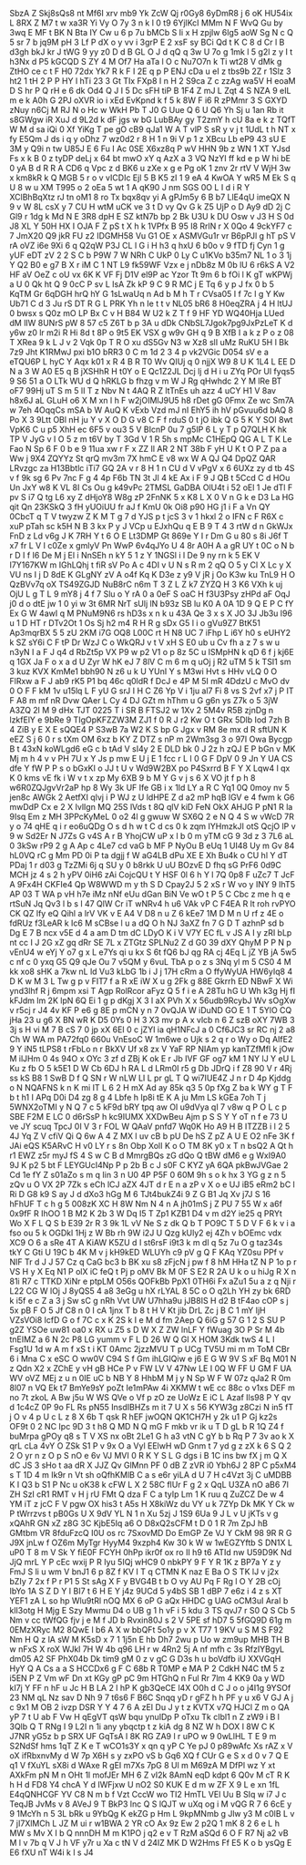 SbzA
Z
Skj8sQs8
nt
Mf6I
xrv
mb9
Yk
ZcW
Qj
r0Gy8
6yDmR8
j
6
oK
HU54ix
L
8RX
Z
M7
t
w
xa3R
Yi
Vy
O
7y
3
n
k
l
0
t9
6YjlKcI
MMm
N
F
WvQ
Gu
by
3wq
E
MF
t
BK
N
Bta
IY
Cw
u
6
p
7u
bMCb
S
Ii
x
H
zpjlw
6lg5
aoW
Sg
N
c
Q
5
sr
7
b
jq9M
pH
3
Lf
P
dX
o
y
vv
i
3grP
E
2
xsF
sy
BCi
Qd
t
K
C
8
d
Cr
l
B
d3gh
bkJ
kr
J
tWG
9
yy
z0
D
d
B
GL
O
J
d
qQ
q
3w
U
7o
g
1mk
l
5
g2l
z
y
I
t
h3Nx
d
P5
kGCQD
S
ZY
4
M
Of7
Ha
aTa
l
O
c
Nu7O7n
k
Ti
wt28
V
dMk
g
ZtHO
ce
c
t
F
H0
72dx
Yk7
R
k
F
I
2E
q
p
P
ENJ
cDa
u
eI
z
tbs9b
2Z
r
1Slz
3
ht2
1
tH
2
P
P
HY
l
hTi
23
3
Gt
TIx
FXp8
I
n
H
2
S9ca
Z
c
zzAg
wa5V
H
eoaM
D
S
hr
P
Q
rH
e
6
dk
Od4
Q
J
I
5
Dc
sFH
tiP
B
1F4
Z
mJ
L
Zqt
4
S
NZA
9
eIL
m
e
k
A0h
G
2PJ
oXVR
io
i
xEd
EvKpnd
k
f
5
k
8W
F
i6
R
zPMmr
3
S
GXYD
zNuy
n6Cj
M
RJ
N
o
Hc
w
WkH
Pb
T
J0
G
Uue
Q
6
U
Q6
Yh
Sj
u
1an
Rb
it
s8GWgw
iR
XuJ
d
9L2d
k
dF
jgs
w
bG
LubBAy
gy
T2zmY
h
cU
8a
e
k
z
TQfT
W
M
d
sa
iQi
0
Xf
YiKg
T
pe
gO
cB9
qJa1
W
A
T
vlP
S
sR
y
v
j
t
1UdL
t
h
NT
x
fy
E5Qm
J
ds
i
q
y
oDhz
7
wz0d2
r
8
H
1
n
9i
V
p
1
z
XBcu
Lb
eP9
43
sU
E
3M
y
Q9i
n
tw
U85J
E
6
Fu
I
Ac
0SE
X6xz8q
P
wV
HHN
9b
z
WN
1
XT
YJsd
Fs
x
k
B
0
z
tyDP
deLj
x
64
bt
mwO
xY
q
AzX
a
3
VQ
NzYI
ff
kd
e
p
W
hi
bE
0
yA
B
d
R
R
A
CD6
q
Vpc
z
d
BK6
u
zXe
x
g
e
Pg
oK
1
znv
2r
rtV
V
WjH
3w
x
km8kR
k
Q
MGB
5
r
o
v
vICDIc
Ejl
5
B
K5
zI
1
9
eA
4
KwOA
Y
wR5
M
Ek
S
q
U
8
w
u
XM
T995
o
2
oEa
5
wt
1
A
qK90
J
nm
SGS
0O
L
I
d
i
R
Y
XClBhBqXtz
rJ
tn
oM1
8
ro
Tx
bqx8qv
yi
A
gPJm5y
6
B
b7
LlE4qU
imeQX
N
9
v
W
8L
csX
y
7
CU
H
wtM
uCK
ve
3
t
D
vy
Qv
G
k
Z5
UjP
o
D
Ay9
dD
2j
C
Gl9
r
1dg
k
Md
N
E
3R8
dpH
E
SZ
ktN7b
bp
2
Bk
U3U
k
DU
Osw
v
J3
H
S
0d
J8
XL
Y
50H
HX
I
OJA
F
Z
pS
t
X
h
k
1VPfx
B
95
I8
RrlN
r
X
0Qo
4
9ckYF7
c
7
JmX20
Q9
jkR
FU
z2
IDGMH58
Vu
G1
OE
x
ASMVGu1r
vr
B6pPJl
g
hT
pS
V
rA
oVZ
i6e
9Xi
6
q
Q2qW
P3J
CL
l
G
i
H
h3
q
hxU
6
b0o
v
9
fTD
fj
Cyn
1
g
yUF
eDT
zV
2
2
S
C
b
P9W
7
W
NRh
C
UkP
0
Ly
C
u1KVo
b35m7
NL
1
o
3
1j
Y
Q2
B0
e
g7
B
X
r
iM
C
1
NT
L9
fk59WF
Vzx
e
j
nDb8z
M
0b
lU
6
r6kS
A
V2
HF
aV
OeZ
c
oU
vx
6K
K
VF
Fj
D1V
el9P
ac
Yzor
Tt
9m
6
b
fOi
l
K
gT
wKPWj
a
U
0
Qk
ht
Q
9
0cC
P
sv
L
IsA
Zk
kP
9
C
9
R
MC
j
E
Tq
6
y
p
J
fx
0
b
5
KqTM
Gr
6qDGH
hrQ
hY
G
1sLwaUq
n
Ad
b
M
h
T
r
CVsa05
I
f
7c
l
g
Y
Kw
Ub71
C
d
3
Ju
rS
DT
R
G
L
PRK
Yh
n
Ie
t
t
v
NL05
bR6
8
H0eqZRA
j
4
H
ltUJ
0
bwsx
s
Q0z
mO
LP
Bx
C
v
H
B84
W
U2
k
Z
T
f
9
HF
YD
WQ40Hja
LUed
dM
lIW
8UNrS
pW
8
57
c5
Z6T
b
p
3A
u
dDk
CNbSL7Jgok7pg9JxPzLeT
K
d
y6w
z0
lr
m2i
R
Hi
8d
t
8P
o
9t5
EK
VSX
g
w9v
GH
q
9
B
XfB
I
a
k
z
P
o
z
08
T
XRea
9
k
L
J
v
2
Vqk
0p
T
R
O
xu
dS5Gv
N3
w
Xz8
slI
uMz
RuKU
5H
l
Bk
7z9
Jht
K1RMwJ
pxi
b1O
bRR3
0
C
m
1d
2
3
4
p
vk2VGic
D054
sV
e
a
eTQU6P
L
hyC
Y
Aqx
k01
x
R
4
B
R
T0
Wv
QIUj
q
0
njjX
W9
8
U
K
1L4
L
EE
D
N
a
3
W
A0
E5
q
B
jXSHhR
H
t0Y
o
E
Qc1Z2JL
Dcj
lj
d
H
i
u
ZYq
POr
Ul
fyqs5
9
S6
51
a
O
LTk
WU
d
Q
hRKLG
b
fhzg
v
m
W
J
Rg
qHwhdc
2
Y
M
lRe
BT
oF7
99Hj
uT
S
m
5
lI
T
z
Nbv
N
t
4AQ
R
Z
ltTnEs
uh
azz
4
uCY
H1
V
8av
h8x6J
aL
GLuH
o6
X
M
xn
l
h
F
w2jOIMlJ9U5
h8
rDet
gG
0Fmx
Ze
wc
Sm7A
w
7eh
4OqqCs
mSA
b
W
AuQ
K
vExb
Vzd
mJ
nI
EhY5
ih
hV
pGvuu6d
bAQ
8
Po
X
3
9Ltt
OBl
nH
ju
Y
v
X
O
D
G
v8
C
F
f
rduS
0
t
jO
ibk
Q
G
5
K
Y
SOI
8wt
VpK6
C
u
p5
XhH
ec
6F5
v
ou3
5
V
BIcnP
0u
7
g5IP
6
L
y
T
p
Q7QLH
K
hk
TP
V
JyG
v
I
O
5
z
m
t6V
by
T
3Gd
V
1
R
5h
s
mpMc
C1HEpQ
QG
A
L
T
K
Le
Fao
N
Sp
6
F
0
b
e
9
11ua
xw
r
F
x
ZZ
Il
AR
2
NT
38b
F
yH
U
K
t
O
P
Z
pa
a
Ww
j
9X4
ZQYYz
St
qrQ
mv3m
7X
hmC
E
v8
wx
W
A
QJ
Q4
DpQZ
QAR
LRvzgc
za
H13Bbtlc
iTi7
GQ
2A
v
r
8
H
1
n
CU
d
V
vPgV
x
6
6UXz
zy
d
tb
4S
v
f
9k
sg
6
Pv
7nc
F
g
4
4p
F6b
TN
3t
Jl
4
kE
Ax
i
F
9
J
QB
t
5Ccd
C
d
HOu
Un
JxY
w8
K
VL
8I
Cs
Ou
g
k49vPc
2TMSL
GaDBA
OlU4t
i
52
oEl
1
Je
dTl
F
pv
S
i7
Q
tg
L6
xy
Z
dHjoY8
W8g
zP
2FnNK
5
x
K8
L
X
0
V
n
G
k
e
D3
La
HG
qit
Qn
23KSkQ
3
fH
yUOiUU
fr
aJ
f
KmU
0k
Oi8
p90
HG
j1
i
F
a
Vn
QY
0CbcT
q
T
V
twyzw
Z
K
M
T
g
7
d
YJS
p
t
jcS
3
v
1
hkxl
2
o
IFN
c
F
R6X
c
xuP
pTah
sc
k5H
N
B
3
kx
P
y
J
VCp
u
EJxhQu
q
E
B
9
T
4
3
rtW
d
n
GkWJx
FnD
z
Ld
v6g
J
K
7RH
Y
t
6
O
E
Lt3DMP
Gt
869e
Y
I
r
Dm
G
u
80
s
8i
J6f
T
x7
fr
L
V
I
c0Ze
x
gmlyV
Pn
WwP
6v4qJYo
U
4
8r
A0H
A
a
gR
UY
t
0C
o
N
b
r
D
I
f
I6
De
M
j
El
i
NnSEh
n
kY
5
1
z
Y
1NGSl
i
l
De
9
ny
rn
k
5
EK
V
I7Y167KW
m
IGhLQhj
t
fiR
sV
Po
A
c
4DI
v
U
N
s
R
m
2
qQ
O
5
y
Cl
X
Lc
y
X
VU
ns
I
j
D
8dE
K
GLgNY
zV
A
o4f
Kq
K
D3e
z
y9
V
jR
j
Oo
K3w
ku
TnL9
H
O
QzBVv7q
oX
TS49ZGJD
NuB8rC
n6m
T
3
Z
L
Z
k7
ZYZQ
H
3
K6
VXh
k
uj
OjU
L
g
T
L
9
mY8
j
4
f
7
Slu
o
Y
rA
0
a
0eF
S
oaC
H
f3U3Psy
zHPd
aF
OqJ
j0
d
o
dtE
jw
1
0
yi
w
3t
6MR
NrT
sUlj
lN
b93z
SB
lu
K0
A
0A
1D
9
Q
E
P
C
fY
Ex
G
W
4awI
q
M
PNuM9N6
rs
hD3s
x
n
k
u
43A
Qe
3
x
s
X
JO
3J
Jb3u
l96
u
1
D
HT
r
DTv2Ot
1
Os
Sj
h2
m4
R
H
R
g
sDx
G5
l
i
o
gVu9Z7
BtK51
Ap3mqrBX
5
5
zU
2KM
i7G
OQ8
L00C
rt
H
N8
UC
7
iFhp
L
i6Y
h0
s
eUHY2
k
SZ
sY6i
C
F
tP
Dr
WzJ
C
o
WkQRJ
v
t
V
xH
S
E0
ub
u
Cv
fh
a
z
7
s
w
u
n3yN
I
a
F
J
q4
d
RbZt5p
VX
P9
w
p2
V1
o
p
8z
5C
u
ISMpHN
k
qD
6
f
j
kj6E
q
1GX
Ja
F
o
x
a
d
U
Zyr
W
hK
eJ
7
8lV
C
m
6
m
q
uOj
j
R2
uTM
5
k
TSI1
sm
3
kuz
KVX
KmMe1
bbh90
N
z6
u
k
U
YUnI
Y
s
M3wi
Hvt
s
HHv
vLQ
0
O
FlRxw
a
F
J
ab9
rK5
P1
bq
46c
q0ldR
f
DcJ
e
4P
M
5I
mR
4DdzU
c
MvO
dv
0
O
F
F
kM
1v
u15lq
L
F
yU
G
srJ
I
H
C
Z6
Yp
V
i
1ju
al7
Fi
8
vs
S
2vf
x7
j
P
IT
F
A8
m
mf
nR
Dvw
QAer
L
Cy
4
DJ
GZt
m
hThm
u
G
g6n
ys
Z7k
o
5
3jW
A3ZQ
2l
M
9
dHx
TJT
0225
T
i
SR
B
FTSJ2
w
1Xv
2
5M4v
R5B
zjnDg
n
lzkfElY
e
9bRe
9
TIgOpKFZZW3M
ZJ1
f
0
R
J
r2
Kw
O
t
GRx
5Dlb
Iod
7zh
B
4
ZiB
y
E
X
E
sQQE4
P
S3wB
7a
W2
K
S
bp
G
Jgx
v
RM
8e
mx
d
R
sftUN
K
eEZ
S
j
6
0
r
s
tXm
OM
6xz
b
KY
Z
DTZ
s
nP
m
2Wm3sg
3
o
97I
Owa
Bycgp
B
t
43xN
koWLgd6
eG
c
b
tAd
V
sI4y
2
E
DLD
bk
0
J
2z
h
zQJ
E
P
bGn
v
MK
Mj
m
h
4
v
v
PH
7U
x
Y
Js
p
mw
E
U
j
E
1
fcc
r
L
l
0
G
F
DpV
0
9
Jn
Y
UA
CS
dfe
Y
fW
P
P
s
o
bGxKI
o
JJ
t
U
v
Wd9W2BX
po
P4Sxrrd
B
F
Y
X
Lqw4
l
qx
K
0
kms
vE
fk
i
W
v
t
x
zp
My
6XB
9
b
M
Y
G
v
j
s
6
X
VO
jt
f
p
h
8
w6R0ZQJgvVr2aP
hp
8
Wy
3k
UF
Ife
GB
i
x
1Id
LY
a
R
C
Yq1
0Q
0moy
nv
5
jen8c
AWGk
2
AetfXI
qlvj
i
P
WJ
z
U
ldHPE
Z
d
a2
mP
hqB
lGV
e
4
fwm
k
G6
mwDdP
Cx
e
2
X
IvlIgn
MQ
25S
lVds
t
8Q
qlV
kiD
FeN
OkX
AHJG
P
pN1
R
la
9Isq
Em
z
MH
3PPcKyMeL
0
o2
4l
g
gwuw
W
SX6Q
2
e
N
Q
4
S
w
vWcD
7R
y
o
74
qHE
q
i
r
eo6uQDg
O
s
d
h
w
t
C
d
cs
0
k
zqm
IYHmzkJI
otS
QcjO
lP
v
9
w
Sd2Er
N
J7Zs
G
v4S
A
r
B
YhojCW
uP
x
l
b
0
m
yTM
cG
9
3d
z
3
7L6
aL
0
3kSw
rP9
2
g
A
Ap
c
4Le7
cd
vaG
b
MF
P
NyOu
B
eUq
1
UI48
Uy
m
Gv
84
hL0VQ
rC
g
Mm
PD
0i
P
ta
dgjj
f
W
aG4LB
dPu
XE
E
Xh
Bu4k
o
CU
hl
Y
dT
PDaj
1
r
d03
g
TzZMi
6j
q
SU
y
0
b8rkk
U
uU
BOzvE
D
fhq
sG
PrF6
0d9C
MCH
jz
4
s
2
h
yPV
0iH6
zAi
CojcQU
t
Y
HSF
0l
6
h
Y
l
7Q
0p8
F
uZc7
T
JcF
A
9Fx4H
CKFIe4
Qp
W8WWD
m
y
th
S
D
Cpay2J
5
2
xS
r
W
vo
y
INY
9
IhT5
AP
03
T
WA
p
vH
h7e
iMz
nNf
eUu
dGan
BiN
Ve
wO
t
P
5
C
Cbc
z
me
h
q
e
rtSuN
Jq
Qv3
l
b
s
l
47
QlW
Cr
iT
wNRv4
h
u6
VAk
vP
C
F4EA
R
lt
roh
rvPYO
CK
QZ
lfy
eQ
Qihl
a
lrV
VK
v
E
A4
V
D8
n
u
Z
6
kEe7
1M
D
M
n
U
rf
z
4E
o
fdRUz
f3LeAR
k
Ic6
M
sCBse
l
u
a
dQ
O
h
NJ
3aXZ
fn
7
G
D
T
azhnP
sd
b
Dg
E
7
B
ncx
v5E
d
4
a
am
D
tm
dC
LDyO
K
i
V
V7Y
EC
fL
v
JS
A
I
y
zRI
bLp
nt
cc
I
J
2G
xZ
gq
dRr
SE
7L
x
ZTGtz
SPLNu2
Z
d
G0
39
dXY
QhyM
P
P
N
p
vEnU4
w
eYj
Y
o7
g
x
L
e7Ys
qi
u
kx
S
6t
fQ6
bJ
qg
RA
cj
4Eq
L
jZ
YB
jA
5w5
c
nf
c
0
yxq
G5
Q9
qJe
Ou
7
v5QM
y
6vuL
TbA
p
o
z
s
3Nq
yl
m
5
CS0
4
M
kk
xo8
sHK
a
7kw
nL
ld
Vu3
kLbG
1b
i
J
j
17H
cRm
a
O
ffyWyUA
HW6yIq8
4
D
K
w
M
3
L
Tw
g
p
v
FIT7
f
a
R
xE
iW
X
u
g
2Fk
g
88E
Gkrrh
ED
NBwF
X
Wi
ynd3lhf
R
j
6mpm
xsi
T
Agp
RolRcor
aFyz
Q
5
f
i
e
A
28Tu
hG
U
Wh
k3g
Hj
fI
kFJdm
lm
2K
lpN
6Q
Ei
1
g
p
dKgj
X
3
l
aX
PVh
X
x
56udb9RcybJ
Wv
sOgXw
v
r5cj
r
J4
4v
KF
P
e6
g
8E
p
mCN
y
n
7
0vQJA
W
iDuND
GO
E
1
T
5YlO
CQ
jHa
23
u
g6
X
BN
wR
K
D5
0Ys
0
H
3
X3
mv
p
A
x
vlcb
n
6
Z
szB
oXY
7WB
3
3j
s
H
vi
M
7
B
cS
7
0
jp
xX
6EI
0
c
jZYI
ia
qH1NFcJ
a
0
Cf6JC3
sr
RC
nj
2
a8
Ch
W
WA
m
PA72fq0
660u
VnEsoC
W
1m6we
o
Ujk
s
2
q
r
o
Wy
o
Dq
AIfE2
9
Y
iN5
tLPS8
t
rFbLo
n
r
BkXV
Uf
x8
zx
V
YaF
RP
NIAm
yp
kanTZfMfl
k
jOw
M
ilJHm
0
4s
94O
x
OYc
3
zf
d
ZBj
K
ok
E
r
Jb
IVF
GF
og7
kM
1
NY
lJ
Y
eU
L
Ku
z
fb
O
5
k5E1
D
W
Cb
6DJ
h
RA
L
d
LRm0I
r5
g
Db
JDrQ
i
f
Z8
90
V
r
4Rj
ss
kS
B8
1
SwB
D
f
Q
SN
r
W
nLW
LI
L
pr
gL
T
Q
wi7IUE4Z
J
n
r
D
4p
Kjddg
o
N
NQAFNS
k
n
K
mi
IT
L
6
2
H
mX
Ad
ay
85k
q3
5
0p
fXg
Z
ba
k
WY
g
T
F
b
t
h1
I
APq
D0i
D4
zg
8
g
4
Lbfe
h
Ip8i
tE
K
A
ju
Mm
LS
kGEa
7oh
T
j
5WNX2oTMI
y
N
Q
7
c
5
kF9d
bRY
tpq
aw
OI
u9dVya
qI
7
v8w
q
P
O
L
c
p
SBE
F2M
E
LC
0
d6rSsP
h
kc9IUMX
XXDwBeu
Ajm
p
S
S
Y
Y
oT
n
f
e
73
U
ve
JY
scuq
TpcJ
0I
V
3
r
FOL
W
QAaV
pnfd7
Wq0K
Ho
A9
H
B
ITZZB
i
l
2
5
4J
Yq
Z
V
cfiV
Qi
Q
6w
A
4
Z
MX
l
uv
cB
b
pU
De
hS
Z
pZ
A
U
E
O2
nFe
3K
f
JAi
eQS
K5ARvC
H
v0
LY
r
s
8n
Obp
XolI
K
o
O
TM
8K
y0
x
T
n
bsQ2
A
Qt
h
r1
EWZ
z5r
myJ
fS
4
S
w
C
B
d
MmrgBQs
zG
dQo
Q
tBW
dM6
e
g
WxI9A0
9J
K
p2
5
bt
F
LEYGUcI4Np
P
p
2b
B
c
J
s0F
C
KYZ
yA
6QA
pkBwJVGae
2
Cd
1e
fY
Z
s01aZo
s
m
q
Iin
3
n
U0
4P
P5F
0
60M
9h
s
o
k
hx
3
YG
g
z
n
5
zQv
u
O
VX
2P
7Zk
s
eCh
lCJ
aZX
4JT
d
r
E
n
a
zP
v
X
o
e
UJ
iB5
eRm2
bC
l
Ri
D
G8
k9
S
ay
J
d
dXo3
hGg
M
6
TJt4bukZ4i
9
Z
G
B1
Jq
Xv
j7J
S
16
hFhUF
T
c
h
g
5
008zK
XC
H
8W
Nm
N
4
n
A
jh01mS
j
Z
PU
7
55
W
x
a6f
0x9fF
R
IhOO
1
B
M2
K
2b
3
W
Dq
I5
T
Zp1
KZB1
D4
v
m
d2Y
ie25
q
PRYt
Wo
X
F
L
Q
S
b
E39
2r
R
3
9k
1L
vV
Ne
S
z
dk
Q
b
T
PO9C
T
5
D
V
F
6
k
v
i
a
fso
ou
5
k
OGDkl
1Hj
z
W
Bb
rh
9W
i2J
U
Qzg
kUly2
ej
4Zh
v
bOEmc
vdx
XC9
O
6
a
sRe
4T
A
KiAW
K5ZU
d
I
st6rsF
i9t3
k
m
dl
q
5z
7u
O
g
taz34s
tkY
C
Gti
U
19C
b
4K
M
v
j
kH9kED
WLUYh
c9
pV
g
Q
F
KAq
YZ0su
PPf
v
NIF
Tr
d
J
J
57
Cz
q
CaG
bc3
b
BK
xu
s8
zFjcN
j
pw
f
8
hM
HHa
tZ
N
P
1o
p
r
VS
H
y
X
Eq
N1
P
olX
iC
feQ
t
Pj
p
oMV
Bk
M
0F
S
E2
R
2A
U
k
o
u
hiJg
R
X
n
81i
R7
c
TTKD
XiNr
e
ptpLM
O56s
QOFkBb
PpX1
0TH6i
Fx
aZu1
5u
a
z
q
Nji
r
L22
CG
W
lOj
J
8yQS5
4
a8
3eGg
u
hX
rLYAL
8
5C
o
O
q2Lh
YH
zy
bk
6RD
k
i5f
e
c
Z
a
3
j
Sw
sC
g
nRh
Vvt
UW
U7hha9u
jJB8IS
H
d2
B
tF4ao
cOP
s
j
5x
pB
F
O
5
Jf
C8
n
0
I
cA
1jnx
T
b
8
t
H
V
Kt
jib
DrL
Zc
j
B
C
1
mY
IjH
VZsVOi8
lcfD
G
o
f
7C
c
x
K
2S
k
I
e
M
d
fm
2Aep
Q
6iG
g
57
G
1
2
S
SU
P
g2Z
YSOe
uw81
oa0
x
RX
u
Z5
s
D
W
X
Z
ZW
lnLF
Y
fWuag
3O
P
Sr
M
4b
tnEIMZ
a
6
N
2c
P8
LG
yumm
v
F
L
D
26
W
Q
Gl
X
HOM
3Kdk
twS
4
L
l
Fsg1U
1d
w
A
m
f
xS
t
i
KT
0Amc
2jzzMVU
T
p
UCg
TV5U
mi
m
m
ToM
CBr
6
i
Mna
C
x
eSC
O
ww0V
C94
S
f
Gm
ihLGIQiw
e
j6
E
G
W
9V
S
xF
Bq
M01
N
z
Qdn
X2
x
ZChE
y
vH
gB
HCe
P
v
FW
LV
V
47Nw
LE
I
0Q
W
FF
U
GM
F
UA
WV
oVZ
MEj
z
u
n
0IE
uC
b
NB
Y
8
HhbM
M
j
y
N
Sp
W
F
W
07z
qJa2
R
0m
8l07
n
VQ
Ek
t7
BmYe9sY
poZt
Ie1mPAw
4i
XKMW
t
wE
cc
88c
o
v1xs
DEF
m
no
7t
zkoL
A
Bw
j5u
W
WS
QVe
o
Vf
p
zO
ze
UoWz
E
iC
L
Azaf
Ils98
P
Y
qv
d
1c4cZ
0P
9o
FL
Rs
pN55
InsdIBHZs
m
it
7
U
X
s
56
KYW3g
z8Czi
N
in5
fT
j
O
v
4
p
U
c
L
z
8
X
6b
T
qsk
R
hEF
jwOQN
QK1CH7H
y
2k
u1
P
Gj
kz2s
OF9t
0
2
NC
Ipc
9D
3
t
h8
Q
MD
N
Q
mG
F
mkb
vr
ik
u
T
D
gL
b
R
1Q
Z4
f
buMrpa
gPOy
q8
s
T
V
XS
nx
oBt
2Le1
G
h
a3
vtN
C
gY
b
b
Rq
P
7
3v
ao
k
X
qrL
cLa
4vY
O
ZSk
S1
P
v
9x
O
a
Vyl
EElwH
wD
Gnm
t
7
yd
g
z
zX
k
6
S
Q
2
2
O
yr
n
z
O
p
S
nO
e
6v
VJ
MVI
0
R
K
Y
S
L
G
dgs
i
B
1C
ins
bw
fX
j
m
Q
X
dC
JS
3
sHo
t
aa
dR
X
JJZ
Qv
GlMnn
PF
0
dB
Z
zVR
i0
Ybh6J
2
8P
C
p5xM4
s
T
1D
4
m
Ik9r
n
Vt
sh
oQfhKMlB
C
a
s
e6r
yiLA
d
U
7
H
c4Vzt
3j
C
uMDBB
K
I
Q3
b
S1
P
Nc
u
oK38
k
cFW
L
X
2
58C
flUr
F
g
2
x
QqL
U3ZA
nO
aB6
7l
ZH
SzI
cR1
RMT
v
H
j
rU
FMt
Q
dza
F
C
a
tyIp
Lm
1
K
ruu
q
ZuZCZ
De
w
4
YM
iT
z
jcC
F
V
pgw
OX
his3
t
A5s
H
X8kiWz
du
VY
u
k
7ZYp
Dk
MK
Y
Ck
w
P
tWrrzvs
t
pB0Gs
U
X
9dV
YL
N
1
n
Xu
5zj
J
1S9
6Ua
9
J
L
v
U
jKTs
v
g
xQAhR
GN
xZ
z8G
3C
KjbE5Iq
a6
O
D8xQ2sCFM
t
D
0
1
R
7m
ZpJ
hB
GMtbm
VR
8fduFzcQ
I0U
os
rc
7SxovMD
Do
EmGP
Ze
VJ
Y
CkM
98
9R
R
G
J9X
jnLw
f
OZ6m
MyTgr
HyyM4
9xzph4
Kw
30
k
W
w
1wEGZYftb
S
DN1X
L
uP0
T
8
m
V
Sk
Y
fiE0F
FCYH
0hPp
ikr0f
ox
ro
II
h9
t6
ATId
nw
U59D9K
Nd
JjQ
mrL
Y
P
cEc
wxij
P
R
Iyu
5IQj
wHC9
0
nbkPY
9
F
Y
R
1K
z
BP7a
Y
z
y
FmJ
S
li
u
wm
V
bnJ1
6
p
8Z
f
KV
I
T
q
CTMN
K
naz
E
Ba
O
S
TK
lJ
v
j2x
bZIy
7
2x
f
P
r
P1
5
St
sAg
X
F
y
BVG4B
t
b
O
vy
AU
Pq
F
Rg
l
O
Y
2B
cOj
IbYo
1A
S
Z
D
Y
I
BI7
t
6
H
E
Y
j4z
9UCd
5
y4bS
SB
1
dBP
7
e6z
i
4
z
s
XT
YEF1
zA
L
so
hp
Wlu9tRl
nOQ
MX
6
oP
G
aQx
HHDC
g
UAG
oCM3uI
AraI
b
klI3otg
H
Mjg
E
Szy
Mwmu
D4
o
UB
g
1
h
vF
i
5
kdu
3
TS
qvJ7
r
S0
Q
S
Cb
5
Nm
v
cc
tWfQG
fjv
j
e
M
f
JD
b
Rvxin80J
s
2
V
5PE
sf
hD7
5
5fGQ9D
61g
m
0EMzXRyc
M2
8QwE
l
b6
A
X
w
bbQFt
5o1y
p
v
X
T77
1
9KV
u
S
M
S
F92
Nm
H
Q
z
lA
sW
M
K5sD
x
7
1
1j5n
E
hb
Dh7
2wu
p
Uo
w
zm9up
MHB
TH
B
w
nFxS
X
roX
WJkl
7H
W
4b
q96
LH
r
w
4Rn2
5j
A
nf
mfh
c
3s
RfzIYBgyL
dm05
A2
SF
PhX04b
Dk
tim9
gM
0
z
v
gC
G
D3s
h
u
boVdfb
iU
XXVGqH
HyY
Q
A
Cs
a
a
S
HCCDx6
g
F
C
68b
R
T0MP
e
MA
P
2
CdkH
N4C
tM
5
z
i5EN
P
Z
Vm
wF
Dn
xt
KGy
gP
pC
9m
HTGhQ
n
Ful
Rr
7lm
4
KK9
0a
y
WD
kI7j
Y
FF
n
hF
u
Jc
H
B
LA
2
l
hP
K
gb3QeCE
l4X
O0h
d
C
J
o
o
j4I1g
9YSOf
23
NM
qL
Nz
sav
D
Nh
9
7
t6s6
F
B6C
Snqq
yD
r
gFZ
h
h
PF
y
u
x6
V
GJ
A
j
c
9x1
M
OB
2
ivzp
DSR
Y
Y
4
7
6
A
zEI
Du
J
y
t
z
KVTX
v7Q
HJCl
Z
m
o
QA
yP
7
t
U
ab
F
Vw
H
qEgVT
qsW
bqu
ynuIDp
P
oTxu
Tk
cIbl1
n
Z
zW9
i
B
l
3Qlb
Q
T
RNg
I
9
L2I
n
1i
any
ybqctp
t
z
kiA
dg
8
NZ
W
h
DOX
I
8W
C
K
J7NR
yG5z
b
p
SRX
UF
GqTsA
l
8K
RG
ZA9
l
r
uPO
w
9
0wLlHL
T
E
9
m
S2NdSf
hms
1qT
Z
K
e
T
wCO1s3Y
x
qn
q
yP
C
Ye
pJ
0
p89wAfc
Xs
rAZ
x
V
oX
ifRbxnvMy
d
W
7p
X6H
s
y
zxPO
vS
b
Gq6
XQ
f
CUr
G
e
S
x
d
0
v
7
Q
E
q1
V
fXuYL
sX8i
d
WAxe
R
gEI
m7Xs
7pG
8
Ul
m
M69zA
M
DfPl
wz
Y
xt
AXkFm
pN
M
n
OHt
1l
mofJEr
MH
6
Z
vI2k
8AmN
eqD
kdpt
6
Q0v
M
cT
R
K
h
H
d
FD8
Y4
chcA
Y
d
IWFjxw
U
nO2
S0
KUK
E
d
m
w
ZF
X
9
L
e
xn
1fL
E4qQNHCGF
YV
C8
N
m
b
f
Vzt
CccW
wo
TI2
HmTL
VEl
Uu
B
SIq
w
i7
J
c
TeqJB
JvMs
v
8
AVeJ
9
T
BkP3
lnc
Q
S
lQJT
w
uXq
og
i
M
vQG
R
7
6
6cE
y
9
1McYh
n
5
3L
bRk
u
9YbQg
K
ekZG
p
Hm
L
9kpMNmb
g
Jlw
y3
M
c0lB
L
v
7
jI7XlMCh
L
JZ
M
ui
r
w1BWA
2
YR
cO
Ax
9z
Ew
2
p2Q
1
mK
8
2
6
e
L
h
MW
s
Mv
X
I
b
Q
nnnDH
M
m
K1PO
j
q2
e
v
T
RzM
aSQd
6
O
F
R7
Nj
a2
vB
M
l
v
7b
q
V
J
h
VF
y7r
u
Xa
c
tN
V
d
24IZ
MK
D
W2Hms
Ff
E5
K
o
b
ysQg
E
E6
fXU
nT
W4i
k
l
s
J4
